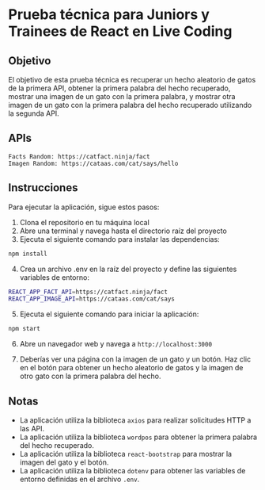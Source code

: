 # **Prueba técnica para Juniors y Trainees de React en Live Coding**

## **Objetivo**

El objetivo de esta prueba técnica es recuperar un hecho aleatorio de gatos de la primera API, obtener la primera palabra del hecho recuperado, mostrar una imagen de un gato con la primera palabra, y mostrar otra imagen de un gato con la primera palabra del hecho recuperado utilizando la segunda API.

## **APIs**

    Facts Random: https://catfact.ninja/fact
    Imagen Random: https://cataas.com/cat/says/hello

## **Instrucciones**

Para ejecutar la aplicación, sigue estos pasos:

1. Clona el repositorio en tu máquina local
2. Abre una terminal y navega hasta el directorio raíz del proyecto
3. Ejecuta el siguiente comando para instalar las dependencias:

```sh
npm install
```

4. Crea un archivo .env en la raíz del proyecto y define las siguientes variables de entorno:

```sh
REACT_APP_FACT_API=https://catfact.ninja/fact
REACT_APP_IMAGE_API=https://cataas.com/cat/says
```

5. Ejecuta el siguiente comando para iniciar la aplicación:

```sh
npm start
```

6. Abre un navegador web y navega a `http://localhost:3000`

7. Deberías ver una página con la imagen de un gato y un botón. Haz clic en el botón para obtener un hecho aleatorio de gatos y la imagen de otro gato con la primera palabra del hecho.

## **Notas**

- La aplicación utiliza la biblioteca `axios` para realizar solicitudes HTTP a las API.
- La aplicación utiliza la biblioteca `wordpos` para obtener la primera palabra del hecho recuperado.
- La aplicación utiliza la biblioteca `react-bootstrap` para mostrar la imagen del gato y el botón.
- La aplicación utiliza la biblioteca `dotenv` para obtener las variables de entorno definidas en el archivo `.env`.

